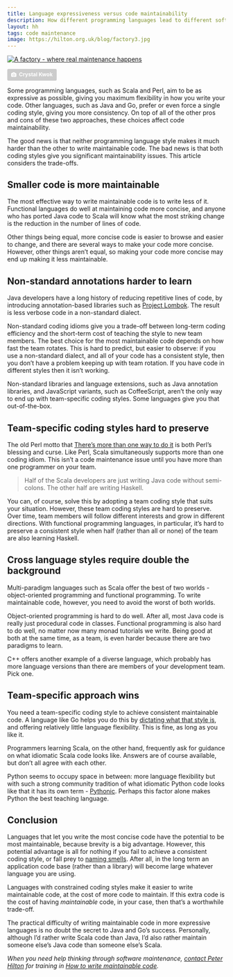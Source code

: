 ```yaml
---
title: Language expressiveness versus code maintainability
description: How different programming languages lead to different software maintenance challenges
layout: hh
tags: code maintenance
image: https://hilton.org.uk/blog/factory3.jpg
---
```


[![A factory - where real maintenance happens](factory3.jpg)](https://unsplash.com/photos/XUEdfpPIhXg)

<a style="background-color:#ccc;color:white;text-decoration:none;padding:4px 6px;font-family:-apple-system, sans-serif;font-size:12px;font-weight:bold;line-height:1.2;display:inline-block;border-radius:3px" href="https://unsplash.com/photos/XUEdfpPIhXg" rel="noopener noreferrer" title="Download free do whatever you want high-resolution photos from Crystal Kwok"><span style="display:inline-block;padding:2px 3px"><svg xmlns="http://www.w3.org/2000/svg" style="height:12px;width:auto;position:relative;vertical-align:middle;top:-1px;fill:white" viewBox="0 0 32 32"><title>unsplash-logo</title><path d="M20.8 18.1c0 2.7-2.2 4.8-4.8 4.8s-4.8-2.1-4.8-4.8c0-2.7 2.2-4.8 4.8-4.8 2.7.1 4.8 2.2 4.8 4.8zm11.2-7.4v14.9c0 2.3-1.9 4.3-4.3 4.3h-23.4c-2.4 0-4.3-1.9-4.3-4.3v-15c0-2.3 1.9-4.3 4.3-4.3h3.7l.8-2.3c.4-1.1 1.7-2 2.9-2h8.6c1.2 0 2.5.9 2.9 2l.8 2.4h3.7c2.4 0 4.3 1.9 4.3 4.3zm-8.6 7.5c0-4.1-3.3-7.5-7.5-7.5-4.1 0-7.5 3.4-7.5 7.5s3.3 7.5 7.5 7.5c4.2-.1 7.5-3.4 7.5-7.5z"></path></svg></span><span style="display:inline-block;padding:2px 3px">Crystal Kwok</span></a>

Some programming languages, such as Scala and Perl, aim to be as expressive as possible, giving you maximum flexibility in how you write your code.
Other languages, such as Java and Go, prefer or even force a single coding style, giving you more consistency.
On top of all of the other pros and cons of these two approaches, these choices affect code maintainability.

The good news is that neither programming language style makes it much harder than the other to write maintainable code.
The bad news is that both coding styles give you significant maintainability issues.
This article considers the trade-offs.

## Smaller code is more maintainable

The most effective way to write maintainable code is to write less of it.
Functional languages do well at maintaining code more concise, and anyone who has ported Java code to Scala will know what the most striking change is the reduction in the number of lines of code.

Other things being equal, more concise code is easier to browse and easier to change, and there are several ways to make your code more concise.
However, other things aren’t equal, so making your code more concise may end up making it less maintainable.

## Non-standard annotations harder to learn

Java developers have a long history of reducing repetitive lines of code, by introducing annotation-based libraries such as [Project Lombok](https://projectlombok.org).
The result is less verbose code in a non-standard dialect.

Non-standard coding idioms give you a trade-off between long-term coding efficiency and the short-term cost of teaching the style to new team members.
The best choice for the most maintainable code depends on how fast the team rotates.
This is hard to predict, but easier to observe: if you use a non-standard dialect, and all of your code has a consistent style, then you don’t have a problem keeping up with team rotation.
If you have code in different styles then it isn’t working.

Non-standard libraries and language extensions, such as Java annotation libraries, and JavaScript variants, such as CoffeeScript, aren’t the only way to end up with team-specific coding styles.
Some languages give you that out-of-the-box.

## Team-specific coding styles hard to preserve

The old Perl motto that [There’s more than one way to do it](https://en.wikipedia.org/wiki/There%27s_more_than_one_way_to_do_it) is both Perl’s blessing and curse.
Like Perl, Scala simultaneously supports more than one coding idiom.
This isn’t a code maintenance issue until you have more than one programmer on your team.

<blockquote class="big solid-one" style="max-width:36em">
<p>Half of the Scala developers are just writing Java code without semi-colons.
The other half are writing Haskell.</p>
</blockquote>

You can, of course, solve this by adopting a team coding style that suits your situation.
However, these team coding styles are hard to preserve.
Over time, team members will follow different interests and grow in different directions.
With functional programming languages, in particular, it’s hard to preserve a consistent style when half (rather than all or none) of the team are also learning Haskell.

## Cross language styles require double the background

Multi-paradigm languages such as Scala offer the best of two worlds - object-oriented programming and functional programming.
To write maintainable code, however, you need to avoid the worst of both worlds.

Object-oriented programming is hard to do well.
After all, most Java code is really just procedural code in classes.
Functional programming is also hard to do well, no matter now many monad tutorials we write.
Being good at both at the same time, as a team, is even harder because there are two paradigms to learn.

C++ offers another example of a diverse language, which probably has more language versions than there are members of your development team.
Pick one.

## Team-specific approach wins

You need a team-specific coding style to achieve consistent maintainable code.
A language like Go helps you do this by [dictating what that style is](https://golang.org/doc/effective_go.html#introduction), and offering relatively little language flexibility.
This is fine, as long as you like it.

Programmers learning Scala, on the other hand, frequently ask for guidance on what idiomatic Scala code looks like.
Answers are of course available, but don’t all agree with each other.

Python seems to occupy space in between: more language flexibility but with such a strong community tradition of what idiomatic Python code looks like that it has its own term - [Pythonic](https://blog.startifact.com/posts/older/what-is-pythonic.html).
Perhaps this factor alone makes Python the best teaching language.

## Conclusion

Languages that let you write the most concise code have the potential to be most maintainable, because brevity is a big advantage.
However, this potential advantage is all for nothing if you fail to achieve a consistent coding style, or fall prey to [naming smells](naming-smells).
After all, in the long term an application code base (rather than a library) will become large whatever language you are using.

Languages with constrained coding styles make it easier to write maintainable code, at the cost of more code to maintain.
If this extra code is the cost of having _maintainable_ code, in your case, then that’s a worthwhile trade-off.

The practical difficulty of writing maintainable code in more expressive languages is no doubt the secret to Java and Go’s success.
Personally, although I’d rather write Scala code than Java, I’d also rather maintain someone else’s Java code than someone else’s Scala.

_When you need help thinking through software maintenance, [contact Peter Hilton](../contact) for training in [How to write maintainable code](../training/maintainable-code)._
